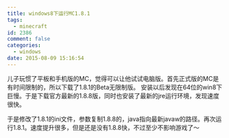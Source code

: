 ```yaml
---
title: windows8下运行MC1.8.1
tags:
  - minecraft
id: 2386
comment: false
categories:
  - windows
date: 2015-08-09 15:16:54
---
```


儿子玩惯了平板和手机版的MC，觉得可以让他试试电脑版。首先正式版的MC是有时间限制的，所以下载了1.8.1的Beta无限制版。
安装以后发现在64位的win8下巨慢。于是下载官方最新的1.8.8版，同时也安装了最新的jre运行环境，发现速度很快。

于是修改了1.8.1的ini文件，参数复制1.8.8的，java指向最新javaw的路径。再次运行1.8.1。速度提升很多，但是还是没有1.8.8快，不过至少不影响游戏了～